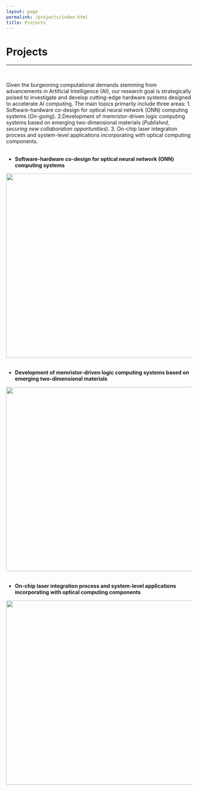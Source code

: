 ```yaml
---
layout: page
permalink: /projects/index.html
title: Projects
---
```


# Projects

---
<br>

Given the burgeoning computational demands stemming from advancements in Artificial Intelligence (AI), our research goal is strategically poised to investigate and develop cutting-edge hardware systems designed to accelerate AI computing. 
The main topics primarily include three areas: 1. Software-hardware co-design for optical neural network (ONN) computing systems (_On-going_). 2.Development of memristor-driven logic computing systems based on emerging two-dimensional materials (_Published, securing new collaboration opportunities_). 3. On-chip laser integration process and system-level applications incorporating with optical computing components.  
<br>

- **Software-hardware co-design for optical neural network (ONN) computing systems**

<img src="https://albert-canite.github.io/images/project1.png" class="floatpic_c" width="1000" height="500">

<br>

<br>


- **Development of memristor-driven logic computing systems based on emerging two-dimensional materials**

<img src="https://albert-canite.github.io/images/project2.png" class="floatpic_c" width="1000" height="500">

<br>

<br>

- **On-chip laser integration process and system-level applications incorporating with optical computing components**

<img src="https://albert-canite.github.io/images/project3.png" class="floatpic_c" width="1000" height="500">

<br>

